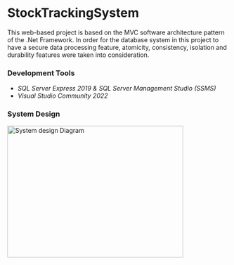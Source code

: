 # StockTrackingSystem
<p>  This web-based project is based on the MVC software architecture pattern of the .Net Framework. In order for the database system in this project to have a secure data processing feature, atomicity, consistency, isolation and durability features were taken into consideration.</p>

<h3>Development Tools</h3>
<ul>
 <li><i>SQL Server Express 2019 & SQL Server Management Studio (SSMS) </i></li>
 <li><i>Visual Studio Community 2022</i></li>
</ul>
<h3>System Design</h3>
<img src="https://github.com/user-attachments/assets/f18e04a9-2f8c-4d66-a022-40481565a0ff" alt="System design Diagram" width="400" height="300" >

